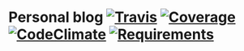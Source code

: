 # Personal blog [![Travis][build-badge]][build-status] [![Coverage][coverage-badge]][coverage-status] [![CodeClimate][codeclimate-badge]][codeclimate-status] [![Requirements][requirements-badge]][requirements-status]

<!-- Definitions -->

[build-badge]: https://img.shields.io/travis/magarcia/magarcia.io/master.svg
[build-status]: https://travis-ci.org/magarcia/magarcia.io
[coverage-badge]: https://api.codeclimate.com/v1/badges/39f857d5f9d48d9e6e51/test_coverage
[coverage-status]: https://codeclimate.com/github/magarcia/blog/test_coverage
[codeclimate-badge]: https://api.codeclimate.com/v1/badges/39f857d5f9d48d9e6e51/maintainability
[codeclimate-status]: https://codeclimate.com/github/magarcia/blog/maintainability
[requirements-badge]: https://badges.greenkeeper.io/magarcia/magarcia.io.svg
[requirements-status]: https://greenkeeper.io/
